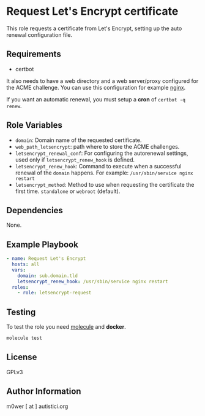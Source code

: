 Request Let's Encrypt certificate
=================================

This role requests a certificate from Let's Encrypt, setting up the auto
renewal configuration file.

Requirements
------------

* certbot

It also needs to have a web directory and a web server/proxy configured for the
ACME challenge. You can use this configuration for example
[nginx](https://www.nginx.com/blog/free-certificates-lets-encrypt-and-nginx/).

If you want an automatic renewal, you must setup a **cron** of
`certbot -q renew`.

Role Variables
--------------

* `domain`: Domain name of the requested certificate.
* `web_path_letsencrypt`: path where to store the ACME challenges.
* `letsencrypt_renewal_conf`: For configuring the autorenewal settings, used
only if `letsencrypt_renew_hook` is defined.
* `letsencrypt_renew_hook`: Command to execute when a successful renewal of the
`domain` happens. For example: `/usr/sbin/service nginx restart`
* `letsencrypt_method`: Method to use when requesting the certificate the first
  time. `standalone` or `webroot` (default).

Dependencies
------------

None.

Example Playbook
----------------

```yaml
- name: Request Let's Encrypt
  hosts: all
  vars:
  	domain: sub.domain.tld
	letsencrypt_renew_hook: /usr/sbin/service nginx restart
  roles:
    - role: letsencrypt-request
```

Testing
-------

To test the role you need [molecule](http://molecule.readthedocs.io/en/latest/)
and **docker**.


```bash
molecule test
```

License
-------

GPLv3

Author Information
------------------

m0wer [ at ] autistici.org
